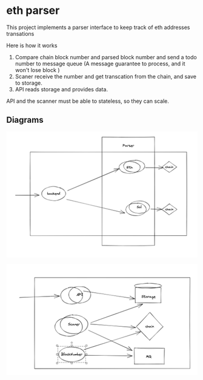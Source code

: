 # eth parser

This project implements a parser interface to keep track of eth addresses transations

Here is how it works

1. Compare chain block number and parsed block number and send a todo number to message queue (A message guarantee to process, and it won't lose block )
1. Scaner receive the number and get transcation from the chain, and save to storage.
1. API reads storage and provides data.

API and the scanner must be able to stateless, so they can scale.

## Diagrams

![1](docs/1.png)

![2](docs/2.png)
